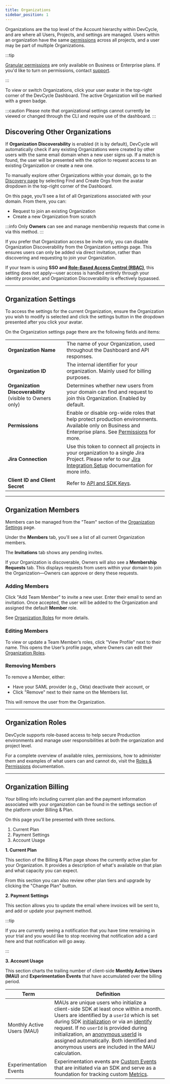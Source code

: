 ```yaml
---
title: Organizations
sidebar_position: 1
---
```


Organizations are the top level of the Account hierarchy within DevCycle, and are where all Users, Projects, and settings are managed. Users within an organization have the same [permissions](/platform/security-and-guardrails/permissions) across all projects, and a user may be part of multiple Organizations.

:::tip

[Granular permissions](/platform/security-and-guardrails/permissions) are only available on Business or Enterprise plans. If you'd like to turn on permissions, contact [support](mailto:support@devcycle.com).

:::

To view or switch Organizations, click your user avatar in the top-right corner of the DevCycle Dashboard. The active Organization will be marked with a green badge.

:::caution
Please note that organizational settings cannot currently be viewed or changed through the CLI and require use of the dashboard.
:::
 
## Discovering Other Organizations

If **Organization Discoverability** is enabled (it is by default), DevCycle will automatically check if any existing Organizations were created by other users with the same email domain when a new user signs up. If a match is found, the user will be presented with the option to request access to an existing Organization or create a new one.

To manually explore other Organizations within your domain, go to the [Discovery page](https://app.devcycle.com/organizationDiscovery) by selecting Find and Create Orgs from the avatar dropdown in the top-right corner of the Dashboard.

On this page, you’ll see a list of all Organizations associated with your domain. From there, you can:
- Request to join an existing Organization
- Create a new Organization from scratch

:::info
Only **Owners** can see and manage membership requests that come in via this method.
:::

If you prefer that Organization access be invite only, you can disable Organization Discoverability from the Organization settings page. This ensures users can only be added via direct invitation, rather than discovering and requesting to join your Organization.

If your team is using **SSO and [Role-Based Access Control (RBAC)](/platform/security-and-guardrails/permissions#full-role-based-access-control-project-level-roles--enterprise-only)**, this setting does not apply—user access is handled entirely through your identity provider, and Organization Discoverability is effectively bypassed.

---

## Organization Settings

To access the settings for the current Organization, ensure the Organization you wish to modify is selected and click the settings button in the dropdown presented after you click your avatar.

On the Organization settings page there are the following fields and items:

|                                 |                                                                                                               |
| ------------------------------- | ------------------------------------------------------------------------------------------------------------- |
| **Organization Name**           | The name of your Organization, used throughout the Dashboard and API responses. |
| **Organization ID**             | The internal identifier for your organization. Mainly used for billing purposes.                               |
| **Organization Discoverability** (visible to Owners only)            | Determines whether new users from your domain can find and request to join this Organization. Enabled by default.
| **Permissions**     | Enable or disable org-wide roles that help protect production environments. Available only on Business and Enterprise plans. See [Permissions](/platform/security-and-guardrails/permissions) for more.  |
| **Jira Connection**       | Use this token to connect all projects in your organization to a single Jira Project. Please refer to our [Jira Integration Setup](/integrations/jira/jira-setup) documentation for more info.  |
| **Client ID and Client Secret** | Refer to [API and SDK Keys](/platform/account-management/keys).                                                          |

---

## Organization Members

Members can be managed from the "Team" section of the [Organization Settings](#organization-settings) page.

Under the **Members** tab, you'll see a list of all current Organization members.

The **Invitations** tab shows any pending invites.

If your Organization is discoverable, Owners will also see a **Membership Requests** tab. This displays requests from users within your domain to join the Organization—Owners can approve or deny these requests.

### Adding Members

Click "Add Team Member" to invite a new user. Enter their email to send an invitation. Once accepted, the user will be added to the Organization and assigned the default **Member** role.  

See [Organization Roles](#organization-roles) for more details.

### Editing Members

To view or update a Team Member’s roles, click "View Profile" next to their name. This opens the User’s profile page, where Owners can edit their [Organization Roles](#organization-roles).

### Removing Members

To remove a Member, either:  
- Have your SAML provider (e.g., Okta) deactivate their account, or  
- Click "Remove" next to their name on the Members list.  

This will remove the user from the Organization.

---

## Organization Roles

DevCycle supports role-based access to help secure Production environments and manage user responsibilities at both the organization and project level.

For a complete overview of available roles, permissions, how to administer them and examples of what users can and cannot do, visit the [Roles & Permissions](/platform/security-and-guardrails/permissions) documentation.

---

## Organization Billing

Your billing info including current plan and the payment information associated with your organization can be found in the settings section of the platform under Billing & Plan.

On this page you'll be presented with three sections.

1. Current Plan
2. Payment Settings
3. Account Usage

**1. Current Plan**

This section of the Billing & Plan page shows the currently active plan for your Organization. It provides a description of what's available on that plan and what capacity you can expect.

From this section you can also review other plan tiers and upgrade by clicking the "Change Plan" button. 

**2. Payment Settings**

This section allows you to update the email where invoices will be sent to, and add or update your payment method.

:::tip

If you are currently seeing a notification that you have time remaining in your trial and you would like to stop receiving that notification add a card here and that notification will go away.

:::

**3. Account Usage**

This section charts the trailing number of client-side **Monthly Active Users (MAU)** and **Experimentation Events** that have accumulated over the billing period.

| Term | Definition |
| - | - |
| Monthly Active Users (MAU) | MAUs are unique users who initialize a client-side SDK at least once within a month. Users are identified by a `userId` which is set during SDK [initialization](/sdk/features#initialization) or via an [identify](/sdk/features#identifying-a-user-or-setting-properties) request. If no `userId` is provided during initialization, an [anonymous userId](/sdk/features#anonymous-users) is assigned automatically. Both identified and anonymous users are included in the MAU calculation. |
| Experimentation Events | Experimentation events are [Custom Events](/sdk/features#tracking-custom-events) that are initiated via an SDK and serve as a foundation for tracking custom [Metrics](/platform/experimentation/creating-and-managing-metrics/). |

